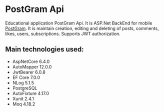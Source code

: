 # PostGram Api
Educational application PostGram Api. It is ASP.Net BackEnd for mobile [PostGram](https://github.com/xiss/post_gram_ui). 
It is maintain creation, editing and deleting of posts, comments, likes, users, subscriptions. Supports JWT authorization.

## Main technologies used:
- AspNetCore 6.4.0
- AutoMapper 12.0.0
- JwtBearer 6.0.8
- EF Core 7.0.0
- NLog 5.1.5
- PostgreSQL
- AutoFixture 4.17.0
- Xunit 2.4.1
- Moq 4.18.2
